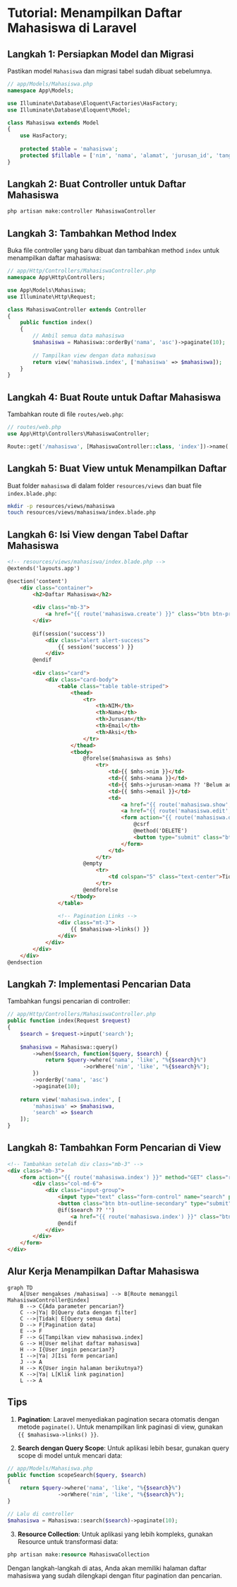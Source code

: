 # Tutorial: Menampilkan Daftar Mahasiswa di Laravel

## Langkah 1: Persiapkan Model dan Migrasi

Pastikan model `Mahasiswa` dan migrasi tabel sudah dibuat sebelumnya.

```php
// app/Models/Mahasiswa.php
namespace App\Models;

use Illuminate\Database\Eloquent\Factories\HasFactory;
use Illuminate\Database\Eloquent\Model;

class Mahasiswa extends Model
{
    use HasFactory;
    
    protected $table = 'mahasiswa';
    protected $fillable = ['nim', 'nama', 'alamat', 'jurusan_id', 'tanggal_lahir', 'email'];
}
```

## Langkah 2: Buat Controller untuk Daftar Mahasiswa

```bash
php artisan make:controller MahasiswaController
```

## Langkah 3: Tambahkan Method Index

Buka file controller yang baru dibuat dan tambahkan method `index` untuk menampilkan daftar mahasiswa:

```php
// app/Http/Controllers/MahasiswaController.php
namespace App\Http\Controllers;

use App\Models\Mahasiswa;
use Illuminate\Http\Request;

class MahasiswaController extends Controller
{
    public function index()
    {
        // Ambil semua data mahasiswa
        $mahasiswa = Mahasiswa::orderBy('nama', 'asc')->paginate(10);
        
        // Tampilkan view dengan data mahasiswa
        return view('mahasiswa.index', ['mahasiswa' => $mahasiswa]);
    }
}
```

## Langkah 4: Buat Route untuk Daftar Mahasiswa

Tambahkan route di file `routes/web.php`:

```php
// routes/web.php
use App\Http\Controllers\MahasiswaController;

Route::get('/mahasiswa', [MahasiswaController::class, 'index'])->name('mahasiswa.index');
```

## Langkah 5: Buat View untuk Menampilkan Daftar

Buat folder `mahasiswa` di dalam folder `resources/views` dan buat file `index.blade.php`:

```bash
mkdir -p resources/views/mahasiswa
touch resources/views/mahasiswa/index.blade.php
```

## Langkah 6: Isi View dengan Tabel Daftar Mahasiswa

```html
<!-- resources/views/mahasiswa/index.blade.php -->
@extends('layouts.app')

@section('content')
    <div class="container">
        <h2>Daftar Mahasiswa</h2>
        
        <div class="mb-3">
            <a href="{{ route('mahasiswa.create') }}" class="btn btn-primary">Tambah Mahasiswa</a>
        </div>
        
        @if(session('success'))
            <div class="alert alert-success">
                {{ session('success') }}
            </div>
        @endif
        
        <div class="card">
            <div class="card-body">
                <table class="table table-striped">
                    <thead>
                        <tr>
                            <th>NIM</th>
                            <th>Nama</th>
                            <th>Jurusan</th>
                            <th>Email</th>
                            <th>Aksi</th>
                        </tr>
                    </thead>
                    <tbody>
                        @forelse($mahasiswa as $mhs)
                            <tr>
                                <td>{{ $mhs->nim }}</td>
                                <td>{{ $mhs->nama }}</td>
                                <td>{{ $mhs->jurusan->nama ?? 'Belum ada jurusan' }}</td>
                                <td>{{ $mhs->email }}</td>
                                <td>
                                    <a href="{{ route('mahasiswa.show', $mhs->id) }}" class="btn btn-sm btn-info">Detail</a>
                                    <a href="{{ route('mahasiswa.edit', $mhs->id) }}" class="btn btn-sm btn-warning">Edit</a>
                                    <form action="{{ route('mahasiswa.destroy', $mhs->id) }}" method="POST" class="d-inline">
                                        @csrf
                                        @method('DELETE')
                                        <button type="submit" class="btn btn-sm btn-danger" onclick="return confirm('Yakin ingin menghapus data ini?')">Hapus</button>
                                    </form>
                                </td>
                            </tr>
                        @empty
                            <tr>
                                <td colspan="5" class="text-center">Tidak ada data mahasiswa</td>
                            </tr>
                        @endforelse
                    </tbody>
                </table>
                
                <!-- Pagination Links -->
                <div class="mt-3">
                    {{ $mahasiswa->links() }}
                </div>
            </div>
        </div>
    </div>
@endsection
```

## Langkah 7: Implementasi Pencarian Data

Tambahkan fungsi pencarian di controller:

```php
// app/Http/Controllers/MahasiswaController.php
public function index(Request $request)
{
    $search = $request->input('search');
    
    $mahasiswa = Mahasiswa::query()
        ->when($search, function($query, $search) {
            return $query->where('nama', 'like', "%{$search}%")
                        ->orWhere('nim', 'like', "%{$search}%");
        })
        ->orderBy('nama', 'asc')
        ->paginate(10);
    
    return view('mahasiswa.index', [
        'mahasiswa' => $mahasiswa,
        'search' => $search
    ]);
}
```

## Langkah 8: Tambahkan Form Pencarian di View

```html
<!-- Tambahkan setelah div class="mb-3" -->
<div class="mb-3">
    <form action="{{ route('mahasiswa.index') }}" method="GET" class="row g-3">
        <div class="col-md-6">
            <div class="input-group">
                <input type="text" class="form-control" name="search" placeholder="Cari berdasarkan nama atau NIM..." value="{{ $search ?? '' }}">
                <button class="btn btn-outline-secondary" type="submit">Cari</button>
                @if($search ?? '')
                    <a href="{{ route('mahasiswa.index') }}" class="btn btn-outline-danger">Reset</a>
                @endif
            </div>
        </div>
    </form>
</div>
```

## Alur Kerja Menampilkan Daftar Mahasiswa

```mermaid
graph TD
    A[User mengakses /mahasiswa] --> B[Route memanggil MahasiswaController@index]
    B --> C{Ada parameter pencarian?}
    C -->|Ya| D[Query data dengan filter]
    C -->|Tidak| E[Query semua data]
    D --> F[Pagination data]
    E --> F
    F --> G[Tampilkan view mahasiswa.index]
    G --> H[User melihat daftar mahasiswa]
    H --> I{User ingin pencarian?}
    I -->|Ya| J[Isi form pencarian]
    J --> A
    H --> K{User ingin halaman berikutnya?}
    K -->|Ya| L[Klik link pagination]
    L --> A
```

## Tips

1. **Pagination**: Laravel menyediakan pagination secara otomatis dengan metode `paginate()`. Untuk menampilkan link paginasi di view, gunakan `{{ $mahasiswa->links() }}`.

2. **Search dengan Query Scope**: Untuk aplikasi lebih besar, gunakan query scope di model untuk mencari data:

```php
// app/Models/Mahasiswa.php
public function scopeSearch($query, $search)
{
    return $query->where('nama', 'like', "%{$search}%")
                ->orWhere('nim', 'like', "%{$search}%");
}

// Lalu di controller
$mahasiswa = Mahasiswa::search($search)->paginate(10);
```

3. **Resource Collection**: Untuk aplikasi yang lebih kompleks, gunakan Resource untuk transformasi data:

```php
php artisan make:resource MahasiswaCollection
```

Dengan langkah-langkah di atas, Anda akan memiliki halaman daftar mahasiswa yang sudah dilengkapi dengan fitur pagination dan pencarian.
